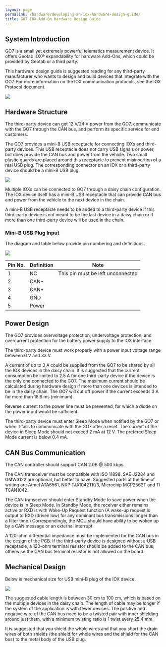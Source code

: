 ```yaml
---
layout: page
permalink: /hardware/developing-an-iox/hardware-design-guide/
title: GO7 IOX Add-On Hardware Design Guide
---
```


## System Introduction

GO7 is a small yet extremely powerful telematics measurement device. It offers Geotab IOX® expandability for hardware Add-Ons, which could be provided by Geotab or a third party.

This hardware design guide is suggested reading for any third-party manufacturer who wants to design and build devices that integrate with the GO7. For more information on the IOX communication protocols, see the IOX Protocol document.

 ![]({{site.baseurl}}/hardware/developing-an-iox/hardware-design-guide_0.png)

## Hardware Structure

The third-party device can get 12 V/24 V power from the GO7, communicate with the GO7 through the CAN bus, and perform its specific service for end customers.

The GO7 provides a mini-B USB receptacle for connecting IOXs and third-party devices. This USB receptacle does not carry USB signals or power, but does provide the CAN bus and power from the vehicle. Two small plastic guards are placed around this receptacle to prevent misinsertion of a real USB plug. The corresponding connector on an IOX or a third-party device should be a mini-B USB plug.

 ![]({{site.baseurl}}/hardware/developing-an-iox/hardware-design-guide_1.png)

Multiple IOXs can be connected to GO7 through a daisy chain configuration. The IOX device itself has a mini-B USB receptacle that can provide CAN bus and power from the vehicle to the next device in the chain.

A mini-B USB receptacle needs to be added to a third-party device if this third-party device is not meant to be the last device in a daisy chain or if more than one third-party device will be used in the chain.

### Mini-B USB Plug Input

The diagram and table below provide pin numbering and definitions.

 ![]({{site.baseurl}}/hardware/developing-an-iox/hardware-design-guide_2.png)

| Pin No. | Definition | Note |
| --- | --- | --- |
| 1 | NC | This pin must be left unconnected |
| 2 | CAN− |   |
| 3 | CAN+ |   |
| 4 | GND |   |
| 5 | Power |   |

## Power Design

The GO7 provides overvoltage protection, undervoltage protection, and overcurrent protection for the battery power supply to the IOX interface.

The third-party device must work properly with a power input voltage range between 6 V and 33 V.

A current of up to 3 A could be supplied from the GO7 to be shared by all the IOX devices in the daisy chain. It is suggested that the current consumption be limited to 2.5 A for one third-party device if the device is the only one connected to the GO7. The maximum current should be calculated during hardware design if more than one devices is intended to be in the daisy chain. The GO7 will cut off power if the current exceeds 3 A for more than 18.6 ms (minimum).

Reverse current to the power line must be prevented, for which a diode on the power input would be sufficient.

The third-party device must enter Sleep Mode when notified by the GO7 or when it fails to communicate with the GO7 after a reset. The current of the device in Sleep Mode should not exceed 2 mA at 12 V. The prefered Sleep Mode current is below 0.4 mA.

## CAN Bus Communication

The CAN controller should support CAN 2.0B @ 500 kbps.

The CAN transceiver must be compatible with ISO 11898. SAE J2284 and GMW3122 are optional, but better to have. Suggested parts at the time of writing are Atmel ATA6561, NXP TJA1042TK/3, Microchip MCP2562T and TI TCAN1042.

The CAN transceiver should enter Standby Mode to save power when the device is in Sleep Mode. In Standby Mode, the receiver either remains active or RXD is with Wake-Up Request function (A wake-up request is output to RXD (driven low) for any dominant bus transmissions longer than a filter time.) Correspondingly, the MCU should have ability to be woken up by a CAN message or an external interrupt.

A 120-ohm differential impedance must be implemented for the CAN bus in the design of the PCB. If the third-party device is designed without a USB receptacle, a 120-ohm terminal resistor should be added to the CAN bus, otherwise the CAN bus terminal resistor is not allowed on the board.

## Mechanical Design

Below is mechanical size for USB mini-B plug of the IOX device.

 ![]({{site.baseurl}}/hardware/developing-an-iox/hardware-design-guide_3.png)

The suggested cable length is between 30 cm to 100 cm, which is based on the multiple devices in the daisy chain. The length of cable may be longer if the system of the application is with fewer devices. The positive and negative wire of the CAN bus need to be a twisted pair with inner shielding around just them, with a  minimum twisting ratio is 1 twist every 25.4 mm.

It is suggested that you shield the whole wires and that you short the drain wires of both shields (the shield for whole wires and the shield for the CAN bus) to the metal body of the USB plug.